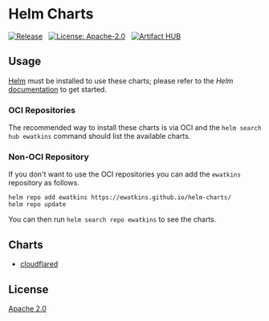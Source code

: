 # Helm Charts

[![Release](https://img.shields.io/github/actions/workflow/status/ewatkins/helm-charts/release-on-merge.yaml?branch=main&style=for-the-badge&logo=github&logoColor=white&labelColor=222222&color=darkgreen
)](https://github.com/ewatkins/helm-charts/actions/workflows/release.yaml)&nbsp;&nbsp;
[![License: Apache-2.0](https://img.shields.io/github/license/ewatkins/helm-charts?style=for-the-badge&labelColor=222222&color=darkgreen
)](https://opensource.org/license/apache-2-0)&nbsp;&nbsp;
[![Artifact HUB](https://img.shields.io/endpoint?url=https://artifacthub.io/badge/repository/ewatkins&style=for-the-badge)](https://artifacthub.io/packages/search?ts_query_web=ewatkins&sort=last_updated)

## Usage

[Helm](https://helm.sh) must be installed to use these charts; please refer to the _Helm_ [documentation](https://helm.sh/docs/) to get started.

### OCI Repositories

The recommended way to install these charts is via OCI and the `helm search hub ewatkins` command should list the available charts.

### Non-OCI Repository

If you don't want to use the OCI repositories you can add the `ewatkins` repository as follows.

```shell
helm repo add ewatkins https://ewatkins.github.io/helm-charts/
helm repo update
```

You can then run `helm search repo ewatkins` to see the charts.

## Charts

- [cloudflared](./charts/cloudflared/README.md)

## License

[Apache 2.0](./LICENSE)